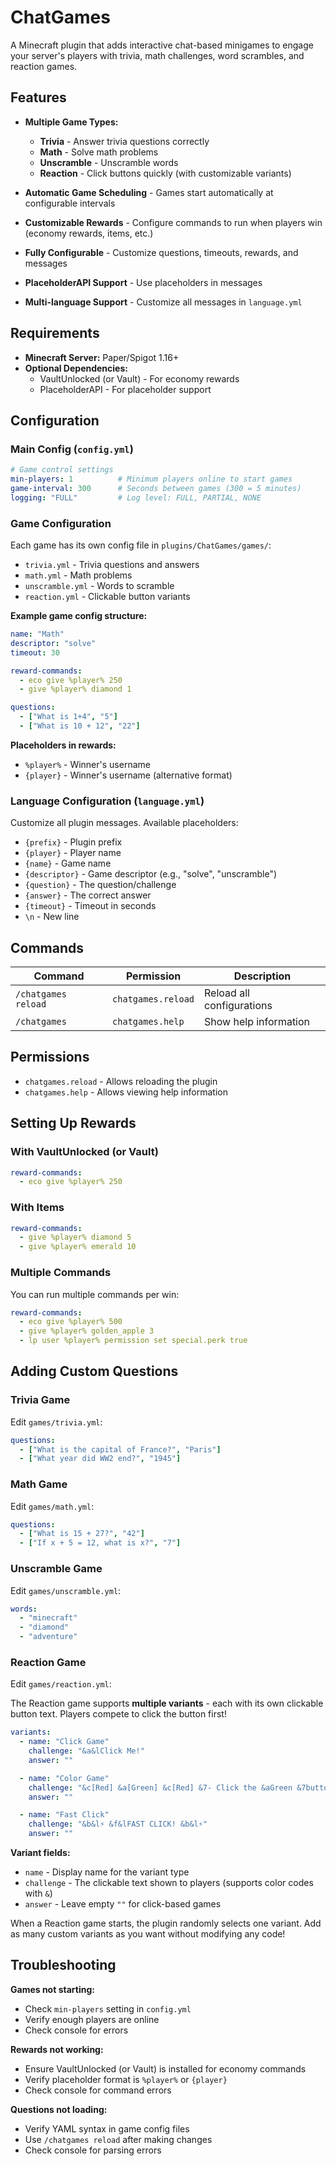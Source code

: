 # ChatGames

A Minecraft plugin that adds interactive chat-based minigames to engage your server's players with trivia, math challenges, word scrambles, and reaction games.

## Features

- **Multiple Game Types:**
  - **Trivia** - Answer trivia questions correctly
  - **Math** - Solve math problems
  - **Unscramble** - Unscramble words
  - **Reaction** - Click buttons quickly (with customizable variants)

- **Automatic Game Scheduling** - Games start automatically at configurable intervals
- **Customizable Rewards** - Configure commands to run when players win (economy rewards, items, etc.)
- **Fully Configurable** - Customize questions, timeouts, rewards, and messages
- **PlaceholderAPI Support** - Use placeholders in messages
- **Multi-language Support** - Customize all messages in `language.yml`

## Requirements

- **Minecraft Server:** Paper/Spigot 1.16+
- **Optional Dependencies:**
  - VaultUnlocked (or Vault) - For economy rewards
  - PlaceholderAPI - For placeholder support

## Configuration

### Main Config (`config.yml`)

```yaml
# Game control settings
min-players: 1          # Minimum players online to start games
game-interval: 300      # Seconds between games (300 = 5 minutes)
logging: "FULL"         # Log level: FULL, PARTIAL, NONE
```

### Game Configuration

Each game has its own config file in `plugins/ChatGames/games/`:

- `trivia.yml` - Trivia questions and answers
- `math.yml` - Math problems
- `unscramble.yml` - Words to scramble
- `reaction.yml` - Clickable button variants

**Example game config structure:**

```yaml
name: "Math"
descriptor: "solve"
timeout: 30

reward-commands:
  - eco give %player% 250
  - give %player% diamond 1

questions:
  - ["What is 1+4", "5"]
  - ["What is 10 + 12", "22"]
```

**Placeholders in rewards:**
- `%player%` - Winner's username
- `{player}` - Winner's username (alternative format)

### Language Configuration (`language.yml`)

Customize all plugin messages. Available placeholders:
- `{prefix}` - Plugin prefix
- `{player}` - Player name
- `{name}` - Game name
- `{descriptor}` - Game descriptor (e.g., "solve", "unscramble")
- `{question}` - The question/challenge
- `{answer}` - The correct answer
- `{timeout}` - Timeout in seconds
- `\n` - New line

## Commands

| Command             | Permission         | Description               |
|---------------------|--------------------|---------------------------|
| `/chatgames reload` | `chatgames.reload` | Reload all configurations |
| `/chatgames`        | `chatgames.help`   | Show help information     |

## Permissions

- `chatgames.reload` - Allows reloading the plugin
- `chatgames.help` - Allows viewing help information

## Setting Up Rewards

### With VaultUnlocked (or Vault)

```yaml
reward-commands:
  - eco give %player% 250
```

### With Items

```yaml
reward-commands:
  - give %player% diamond 5
  - give %player% emerald 10
```

### Multiple Commands

You can run multiple commands per win:

```yaml
reward-commands:
  - eco give %player% 500
  - give %player% golden_apple 3
  - lp user %player% permission set special.perk true
```

## Adding Custom Questions

### Trivia Game

Edit `games/trivia.yml`:

```yaml
questions:
  - ["What is the capital of France?", "Paris"]
  - ["What year did WW2 end?", "1945"]
```

### Math Game

Edit `games/math.yml`:

```yaml
questions:
  - ["What is 15 + 27?", "42"]
  - ["If x + 5 = 12, what is x?", "7"]
```

### Unscramble Game

Edit `games/unscramble.yml`:

```yaml
words:
  - "minecraft"
  - "diamond"
  - "adventure"
```

### Reaction Game

Edit `games/reaction.yml`:

The Reaction game supports **multiple variants** - each with its own clickable button text. Players compete to click the button first!

```yaml
variants:
  - name: "Click Game"
    challenge: "&a&lClick Me!"
    answer: ""

  - name: "Color Game"
    challenge: "&c[Red] &a[Green] &c[Red] &7- Click the &aGreen &7button"
    answer: ""

  - name: "Fast Click"
    challenge: "&b&l⚡ &f&lFAST CLICK! &b&l⚡"
    answer: ""
```

**Variant fields:**
- `name` - Display name for the variant type
- `challenge` - The clickable text shown to players (supports color codes with `&`)
- `answer` - Leave empty `""` for click-based games

When a Reaction game starts, the plugin randomly selects one variant. Add as many custom variants as you want without modifying any code!

## Troubleshooting

**Games not starting:**
- Check `min-players` setting in `config.yml`
- Verify enough players are online
- Check console for errors

**Rewards not working:**
- Ensure VaultUnlocked (or Vault) is installed for economy commands
- Verify placeholder format is `%player%` or `{player}`
- Check console for command errors

**Questions not loading:**
- Verify YAML syntax in game config files
- Use `/chatgames reload` after making changes
- Check console for parsing errors
